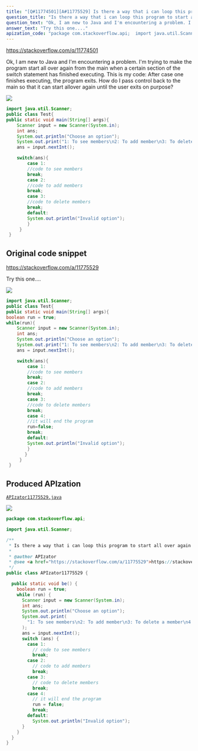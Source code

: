 ```yaml
---
title: "[Q#11774501][A#11775529] Is there a way that i can loop this program to start all over again after it executes part of a loop"
question_title: "Is there a way that i can loop this program to start all over again after it executes part of a loop"
question_text: "Ok, I am new to Java and I'm encountering a problem. I'm trying to make the program start all over again from the main when a certain section of the switch statement has finished executing. This is my code: After case one finishes executing, the program exits. How do I pass control back to the main so that it can start allover again until the user exits on purpose?"
answer_text: "Try this one...."
apization_code: "package com.stackoverflow.api;  import java.util.Scanner;  /**  * Is there a way that i can loop this program to start all over again after it executes part of a loop  *  * @author APIzator  * @see <a href=\"https://stackoverflow.com/a/11775529\">https://stackoverflow.com/a/11775529</a>  */ public class APIzator11775529 {    public static void be() {     boolean run = true;     while (run) {       Scanner input = new Scanner(System.in);       int ans;       System.out.println(\"Choose an option\");       System.out.print(         \"1: To see members\\n2: To add member\\n3: To delete a member\\n4: To end the program\\n Option: \"       );       ans = input.nextInt();       switch (ans) {         case 1:           // code to see members           break;         case 2:           // code to add members           break;         case 3:           // code to delete members           break;         case 4:           // it will end the program           run = false;           break;         default:           System.out.println(\"Invalid option\");       }     }   } }"
---
```


https://stackoverflow.com/q/11774501

Ok, I am new to Java and I&#x27;m encountering a problem. I&#x27;m trying to make the program start all over again from the main when a certain section of the switch statement has finished executing. This is my code:
After case one finishes executing, the program exits. How do I pass control back to the main so that it can start allover again until the user exits on purpose?


<div class="code-logo"><img src="/stackoverflow.png" /></div>

```java
import java.util.Scanner;
public class Test{
public static void main(String[] args){
    Scanner input = new Scanner(System.in);
    int ans;
    System.out.println("Choose an option");
    System.out.print("1: To see members\n2: To add member\n3: To delete a member\n Option: ");
    ans = input.nextInt();

    switch(ans){
        case 1:
        //code to see members
        break;
        case 2:
        //code to add members
        break;
        case 3:
        //code to delete members
        break;
        default:
        System.out.println("Invalid option");
        }
     }
 }
```


## Original code snippet

https://stackoverflow.com/a/11775529

Try this one....

<div class="code-logo"><img src="/stackoverflow.png" /></div>

```java
import java.util.Scanner;
public class Test{
public static void main(String[] args){
boolean run = true;
while(run){
    Scanner input = new Scanner(System.in);
    int ans;
    System.out.println("Choose an option");
    System.out.print("1: To see members\n2: To add member\n3: To delete a member\n4: To end the program\n Option: ");
    ans = input.nextInt();

    switch(ans){
        case 1:
        //code to see members
        break;
        case 2:
        //code to add members
        break;
        case 3:
        //code to delete members
        break;
        case 4:
        //it will end the program
        run=false;
        break;
        default:
        System.out.println("Invalid option");
        }
       }
     }
 }
```

## Produced APIzation

[`APIzator11775529.java`](https://github.com/pasqualesalza/apization/raw/main/data/search/APIzator11775529.java)

<div class="code-logo"><img src="/apizator.png" /></div>

```java
package com.stackoverflow.api;

import java.util.Scanner;

/**
 * Is there a way that i can loop this program to start all over again after it executes part of a loop
 *
 * @author APIzator
 * @see <a href="https://stackoverflow.com/a/11775529">https://stackoverflow.com/a/11775529</a>
 */
public class APIzator11775529 {

  public static void be() {
    boolean run = true;
    while (run) {
      Scanner input = new Scanner(System.in);
      int ans;
      System.out.println("Choose an option");
      System.out.print(
        "1: To see members\n2: To add member\n3: To delete a member\n4: To end the program\n Option: "
      );
      ans = input.nextInt();
      switch (ans) {
        case 1:
          // code to see members
          break;
        case 2:
          // code to add members
          break;
        case 3:
          // code to delete members
          break;
        case 4:
          // it will end the program
          run = false;
          break;
        default:
          System.out.println("Invalid option");
      }
    }
  }
}

```